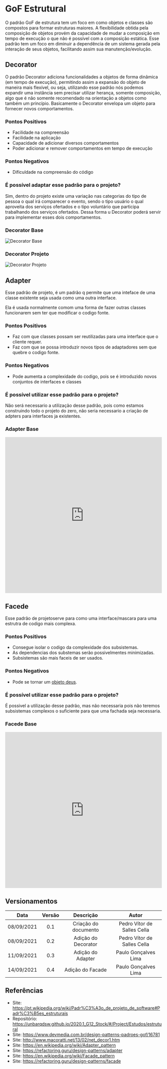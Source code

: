 # GoF Estrutural

O padrão GoF de estrutura tem um foco em como objetos e classes são compostos para formar estruturas maiores. A flexibilidade obtida pela composição de objetos provém da capacidade de mudar a composição em tempo de execução o que não é possível com a composição estática. Esse padrão tem um foco em diminuir a dependência de um sistema gerada pela interação de seus objetos, facilitando assim sua manutenção/evolução.

## Decorator

O padrão Decorator adiciona funcionalidades a objetos de forma dinâmica (em tempo de execução), permitindo assim a expansão do objeto de maneira mais flexível, ou seja, utilizando esse padrão nós podemos expandir uma instância sem precisar utilizar herança, somente composição, algo que é não somente recomendado na orientação a objetos como também um princípio. Basicamente o Decorator envelopa um objeto para fornecer novos comportamentos.

### Pontos Positivos

- Facilidade na compreensão
- Facilidade na aplicação
- Capacidade de adicionar diversos comportamentos
- Poder adicionar e remover comportamentos em tempo de execução

### Pontos Negativos

- Dificuldade na compreensão do código

### É possível adaptar esse padrão para o projeto?

Sim, dentro do projeto existe uma variação nas categorias do tipo de pessoa o qual irá comparecer o evento, sendo o tipo usuário o qual aproveita dos serviços ofertados e o tipo voluntário que participa trabalhando dos serviços ofertados. Dessa forma u Decorator poderá servir para implementar esses dois comportamentos.

### Decorator Base

![Decorator Base](./images/DecoratorBasico.jpg)

### Decorator Projeto

![Decorator Projeto](./images/DecoratorProjeto.jpg)

## Adapter

<p>Esse padrão de projeto, é um padrão q permite que uma inteface de uma classe existente seja usada como uma outra interface.</p>
<p>Ela é usada normalmente comom uma forma de fazer outras classes funcionarem sem ter que modificar o codigo fonte.</p>

### Pontos Positivos

- Faz com que classes possam ser reutilizadas para uma interface que o cliente requer.
- Faz com que se possa introduzir novos tipos de adaptadores sem que quebre o codigo fonte.

### Pontos Negativos

- Pode aumenta a complexidade do codigo, pois se é introduzido novos conjuntos de interfaces e classes

### É possível utilizar esse padrão para o projeto?

Não será necessario a utilização desse padrão, pois como estamos construindo todo o projeto do zero, não seria necessario a criação de adpters para interfaces ja existentes.

### Adapter Base

<iframe frameborder="0" style="width:100%;height:500;" src="https://viewer.diagrams.net/?tags={}&highlight=0000ff&layers=1&nav=1&title=Adapter%20base#Uhttps%3A%2F%2Fdrive.google.com%2Fuc%3Fid%3D1nNK93rKBx29pL-MQizBiRo8VODXcrGMJ%26export%3Ddownload"></iframe>

## Facede

<p>Esse padrão de projetoserve para como uma interface/mascara para uma estrutra de codigo mais complexa.</p>

### Pontos Positivos

- Consegue isolar o codigo da complexidade dos subsistemas.
- As dependencias dos substemas serão possivelmentes minimizadas.
- Subsistemas são mais faceis de ser usados.

### Pontos Negativos

- Pode se tornar um [objeto deus](https://en.wikipedia.org/wiki/God_object).

### É possível utilizar esse padrão para o projeto?

É possivel a utilização desse padrão, mas não necessaria pois não teremos subsistemas complexos o suficiente para que uma fachada seja necessaria.

### Facede Base

<iframe frameborder="0" style="width:100%;height:500px;" src="https://viewer.diagrams.net/?tags={}&highlight=0000ff&layers=1&nav=1&title=Facade%20Base#Uhttps%3A%2F%2Fdrive.google.com%2Fuc%3Fid%3D1lVHbGQwmJsBhUOxOhxa-FYy9FbISRQWb%26export%3Ddownload"></iframe>

## Versionamentos

|Data|Versão|Descrição|Autor|
|:--------:|:---:|:-------------------: |:-----------------------:|
|08/09/2021| 0.1 | Criação do documento | Pedro Vítor de Salles Cella |
|08/09/2021| 0.2 | Adição do Decorator  | Pedro Vítor de Salles Cella |
|11/09/2021| 0.3 | Adição do Adapter  | Paulo Gonçalves Lima |
|14/09/2021| 0.4 | Adição do Facade  | Paulo Gonçalves Lima |

## Referências

- Site: <https://pt.wikipedia.org/wiki/Padr%C3%A3o_de_projeto_de_software#Padr%C3%B5es_estruturais>
- Repositório: <https://unbarqdsw.github.io/2020.1_G12_Stock/#/Project/Estudos/estrutural>
- Site: <https://www.devmedia.com.br/design-patterns-padroes-gof/16781>
- Site: <http://www.macoratti.net/13/02/net_decor1.htm>
- Site: <https://en.wikipedia.org/wiki/Adapter_pattern>
- Site: <https://refactoring.guru/design-patterns/adapter>
- Site: <https://en.wikipedia.org/wiki/Facade_pattern>
- Site: <https://refactoring.guru/design-patterns/facade>
